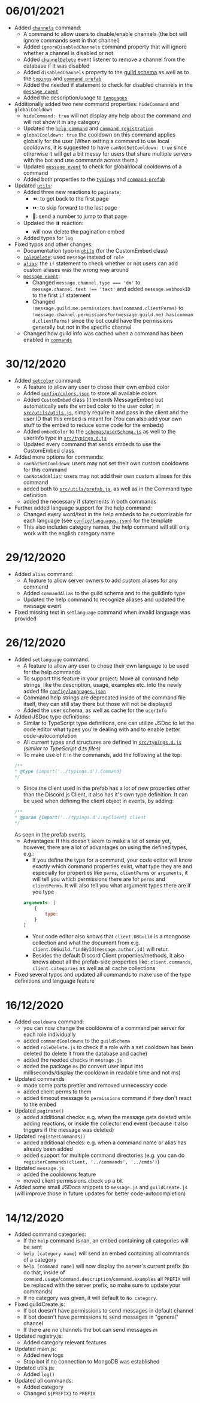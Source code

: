 # 06/01/2021
- Added [`channels`](src/commands/channels.js) command:
    - A command to allow users to disable/enable channels (the bot will ignore commands sent in that channel)
    - Added `ignoreDisabledChannels` command property that will ignore whether a channel is disabled or not
    - Added [`channelDelete`](src/eventHandlers/channelDelete.js) event listener to remove a channel from the database if it was disabled
    - Added `disabledChannels` property to the [guild schema](schemas/guildSchema.js) as well as to the [`typings`](src/typings.d.js) and [`command prefab`](src/utils/prefab.js)
    - Added the needed if statement to check for disabled channels in the [`message event`](src/eventHandlers/message.js)
    - Added the description/usage to [`languages`](config/languages.json)
- Additionally added two new command properties: `hideCommand` and `globalCooldown`
    - `hideCommand: true` will not display any help about the command and will not show it in any category
    - Updated the [`help command`](src/commands/help.js) and [`command registration`](src/utils/registry.js)
    - `globalCooldown: true` the cooldown on this command applies globally for the user
    (When setting a command to use local cooldowns, it is suggested to have `canNotSetCooldown: true` since otherwise it will get a bit messy for users that share multiple servers with the bot and use commands across them.)
    - Updated [`message event`](src/eventHandlers/message.js) to check for global/local cooldowns of a command
    - Added both properties to the [`typings`](src/typings.d.js) and [`command prefab`](src/utils/prefab.js)
- Updated [`utils`](src/utils/utils.js):
    - Added three new reactions to `paginate`:
        - ⏪: to get back to the first page
        - ⏩: to skip forward to the last page
        - 🔢: send a number to jump to that page
    - Updated the ⏸️ reaction:
        - will now delete the pagination embed
    - Added types for `log`
- Fixed typos and other changes:
    - Documentation typo in [`utils`](src/utils/utils.js) (for the CustomEmbed class)
    - [`roleDelete`](src/eventHandlers/roleDelete.js): used `message` instead of `role`
    - [`alias`](src/commands/alias.js): the `if` statement to check whether or not users can add custom aliases was the wrong way around
    - [`message event`](src/eventHandlers/message.js):
        - Changed `message.channel.type === 'dm'` to `message.channel.text !== 'text'` and added `message.webhookID` to the first `if` statement
        - Changed `!message.guild.me.permissions.has(command.clientPerms)` to `!message.channel.permissionsFor(message.guild.me).has(command.clientPerms)` since the bot could have the permissions generally but not in the specific channel
    - Changed how guild info was cached when a command has been enabled in [`commands`](src/commands/commands.js)

# 30/12/2020
- Added [`setcolor`](src/commands/setcolor) command:
    - A feature to allow any user to chose their own embed color
    - Added [`config/colors.json`](config/colors.json) to store all available colors
    - Added `CustomEmbed` class (it extends MessageEmbed but automatically sets the embed color to the user color) in [`src/utils/utils.js`](src/utils/utils.js), simply require it and pass in the client and the user ID that this embed is meant for (You can also add your own stuff to the embed to reduce some code for the embeds)
    - Added `embedColor` to the [`schemas/userSchema.js`](schemas/userSchema.js) as well to the userInfo type in [`src/typings.d.js`](src/typings.d.js)
    - Updated every command that sends embeds to use the CustomEmbed class
- Added more options for commands:
    - `canNotSetCooldown`: users may not set their own custom cooldowns for this command
    - `canNotAddAlias`: users may not add their own custom aliases for this command
    - added both to [`src/utils/prefab.js`](src/utils/prefab.js), as well as in the Command type definition
    - added the necessary if statements in both commands
- Further added language support for the help command:
    - Changed every word/text in the help embeds to be customizable for each language (see [`config/languages.json`](config/languages.json)) for the template
    - This also includes category names, the help command will still only work with the english category name

# 29/12/2020
- Added `alias` command:
    - A feature to allow server owners to add custom aliases for any command
    - Added `commandAlias` to the guild schema and to the guildInfo type
    - Updated the help command to recognize aliases and updated the message event
- Fixed missing text in `setlanguage` command when invalid language was provided

# 26/12/2020
- Added `setlanguage` command:
    - A feature to allow any user to chose their own language to be used for the help commands
    - To support this feature in your project: Move all command help strings, like the description, usage, examples etc. into the newly added file [`config/languages.json`](config/languages.json)
    - Command help strings are deprecated inside of the command file itself, they can still stay there but those will not be displayed
    - Added the user schema, as well as cache for the `userInfo`
- Added JSDoc type definitions:
    - Similar to TypeScript type definitions, one can utilize JSDoc to let the code editor what types you're dealing with and to enable better code-autocompletion
    - All current types and structures are defined in [`src/typings.d.js`](src/typings.d.js) _(similar to TypeScript d.ts files)_
    - To make use of it in the commands, add the following at the top:
    ```js
    /**
    * @type {import('../typings.d').Command}
    */
    ```
    - Since the client used in the prefab has a lot of new properties other than the Discord.js Client, it also has it's own type definition. It can be used when defining the client object in events, by adding:
    ```js
    /**
    * @param {import('../typings.d').myClient} client
    */
    ```
    As seen in the prefab events.
    - Advantages: If this doesn't seem to make a lot of sense yet, however, there are a lot of advantages on using the defined types, e.g.:
        - If you define the type for a command, your code editor will know exactly which command properties exist, what type they are and especially for properties like `perms`, `clientPerms` or `arguments`, it will tell you which permissions there are for `perms` and `clientPerms`. It will also tell you what argument types there are if you type
        ```js
        arguments: [
            {
                type:
            }
        ]
        ```
        - Your code editor also knows that `client.DBGuild` is a mongoose collection and what the document from e.g. `client.DBGuild.findById(message.author.id)` will retur.
        - Besides the default Discord Client properties/methods, it also knows about all the prefab-side properties like: `client.commands`, `client.categories` as well as all cache collections
- Fixed several typos and updated all commands to make use of the type definitions and language feature

# 16/12/2020
- Added `cooldowns` command:
    - you can now change the cooldowns of a command per server for each role individually
    - added `commandCooldowns` to the `guildSchema`
    - added `roleDelete.js` to check if a role with a set cooldown has been deleted (to delete it from the database and cache)
    - added the needed checks in `message.js`
    - added the package `ms` (to convert user input into milliseconds/display the cooldown in readable time and not ms)
- Updated commands
    - made some parts prettier and removed unnecessary code
    - added client perms to them
    - added timeout message to `permissions` command if they don't react to the embed
- Updated `paginate()`
    - added additional checks: e.g. when the message gets deleted while adding reactions, or inside the collector end event (because it also triggers if the message was deleted)
- Updated `registerCommands()`
    - added additional checks: e.g. when a command name or alias has already been added
    - added support for multiple command directories (e.g. you can do `registerCommands(client, '../commands', '../cmds')`)
- Updated `message.js`
    - added the cooldowns feature
    - moved client permissions check up a bit
- Added some small JSDocs snippets to `message.js` and `guildCreate.js` (will improve those in future updates for better code-autocompletion)

# 14/12/2020
- Added command categories:
    - If the `help` command is ran, an embed containing all categories will be sent
    - `help [category name]` will send an embed containing all commands of a category
    - `help [command name]` will now display the server's current prefix (to do that, inside of `command.usage`/`command.description`/`command.examples` all `PREFIX` will be replaced with the server prefix, so make sure to update your commands)
    - If no category was given, it will default to `No category`.
- Fixed guildCreate.js:
    - If bot doesn't have permissions to send messages in default channel
    - If bot doesn't have permissions to send messages in "general" channel
    - If there are no channels the bot can send messages in
- Updated registry.js:
    - Added category relevant features
- Updated main.js:
    - Added new logs
    - Stop bot if no connection to MongoDB was established
- Updated utils.js:
    - Added `log()`
- Updated all commands:
    - Added category
    - Changed `${PREFIX}` to `PREFIX`